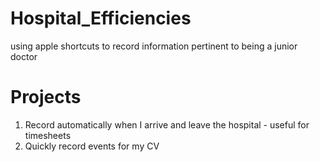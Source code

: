 # Hospital_Efficiencies
using apple shortcuts to record information pertinent to being a junior doctor

# Projects
1. Record automatically when I arrive and leave the hospital - useful for timesheets
2. Quickly record events for my CV
